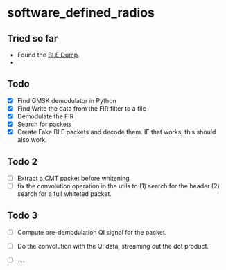 # software_defined_radios
## Tried so far

- Found the [BLE Dump](https://github.com/drtyhlpr/ble_dump).
- 

## Todo
- [X] Find GMSK demodulator in Python
- [X] Find Write the data from the FIR filter to a file 
- [X] Demodulate the FIR 
- [X] Search for packets
- [X] Create Fake BLE packets and decode them. IF that works, this should also work.
## Todo 2
- [ ] Extract a CMT packet before whitening 
- [ ] fix the convolution operation in the utils to (1) search for the header (2) search for a full whiteted packet.
## Todo 3 
- [ ] Compute pre-demodulation QI signal for the packet.
- [ ] Do the convolution with the QI data, streaming out the dot product.
- [ ] ....




